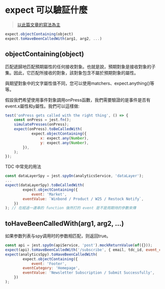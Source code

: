 # expect 可以驗証什麼

> [以此篇文章的寫法為主](https://www.codeprj.com/zh/blog/8b263a1.html)

```js
expect.objectContaining(object)
expect.toHaveBeenCalledWith(arg1, arg2, ...)
```



## objectContaining(object)

匹配遞歸地匹配預期屬性的任何接收對象。也就是說，預期對象是接收對象的子集。因此，它匹配所接收的對象，該對象包含不屬於預期對象的屬性。

與期望對象中的文字屬性值不同，您可以使用matchers、expect.anything()等等。

假設我們希望使用事件對象調用onPress函數，我們需要驗證的是事件是否有event.x屬性和y屬性。我們可以這樣做:

```js
test('onPress gets called with the right thing', () => {
  	const onPress = jest.fn();
  	simulatePresses(onPress);
  	expect(onPress).toBeCalledWith(
    		expect.objectContaining({
      			x: expect.any(Number),
      			y: expect.any(Number),
    	}),
  	);
});
```

TDC 中常見的用法

```js
const dataLayerSpy = jest.spyOn(analyticsService, 'dataLayer');
...
expect(dataLayerSpy).toBeCalledWith(
		expect.objectContaining({
    		event: 'Market',
        eventValue: `Winbond / Product / W25 / Restock Notify`,
    })
); // 在經過一連串的 function 後所打的 event 是不是用期待的參數來傳
```



## toHaveBeenCalledWith(arg1, arg2, ...)

如果参数列表与spy调用时的参数相匹配，则返回true。

```js
const api = jest.spyOn(apiService, 'post').mockReturnValue(of({}));
expect(api).toHaveBeenCalledWith('/subscribe', { email, tdc_id, event_category: 'Homepage' });
expect(analyticsSpy).toHaveBeenCalledWith(
		expect.objectContaining({
    		event: 'Footer',
        eventCategory: 'Homepage',
        eventValue: 'Newsletter Subscription / Submit Successfully',
    })
);
```

